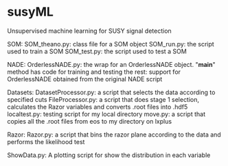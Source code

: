 # susyML
Unsupervised machine learning for SUSY signal detection

SOM: 
SOM_theano.py: class file for a SOM object
SOM_run.py: the script used to train a SOM 
SOM_test.py: the script used to test a SOM 

NADE:
OrderlessNADE.py: the wrap for an OrderlessNADE object. "__main__" method has code for training and testing
the rest: support for OrderlessNADE obtained from the original NADE script

Datasets: 
DatasetProcessor.py: a script that selects the data according to specified cuts
FileProcessor.py: a script that does stage 1 selection, calculates the Razor variables and converts .root files into .hdf5 
localtest.py: testing script for my local directory 
move.py: a script that copies all the .root files from eos to my directory on lxplus

Razor: 
Razor.py: a script that bins the razor plane according to the data and performs the likelihood test 

ShowData.py: A plotting script for show the distribution in each variable
